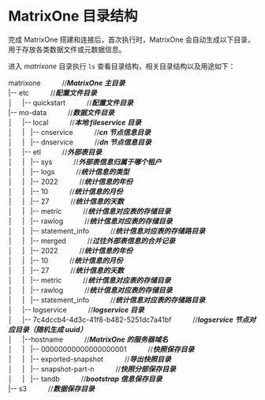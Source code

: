 # MatrixOne 目录结构

完成 MatrixOne 搭建和连接后，首次执行时，MatrixOne 会自动生成以下目录，用于存放各类数据文件或元数据信息。

进入 *matrixone* 目录执行 `ls` 查看目录结构，相关目录结构以及用途如下：

matrixone    &nbsp;&nbsp;&nbsp;&nbsp;&nbsp;&nbsp;&nbsp;&nbsp;&nbsp;&nbsp;//***MatrixOne 主目录***<br>
|-- etc   &nbsp;&nbsp;&nbsp;&nbsp;&nbsp;&nbsp;&nbsp;&nbsp;&nbsp;&nbsp;//***配置文件目录***<br>
│&nbsp;&nbsp;&nbsp;&nbsp; |-- quickstart &nbsp;&nbsp;&nbsp;&nbsp;&nbsp;&nbsp;&nbsp;&nbsp;&nbsp;&nbsp;//***配置文件目录***<br>
|-- mo-data  &nbsp;&nbsp;&nbsp;&nbsp;&nbsp;&nbsp;&nbsp;&nbsp;&nbsp;&nbsp;//***数据文件目录***<br>
│&nbsp;&nbsp;&nbsp;&nbsp; |-- local   &nbsp;&nbsp;&nbsp;&nbsp;&nbsp;&nbsp;&nbsp;&nbsp;&nbsp;&nbsp;//***本地 fileservice 目录***<br>
│&nbsp;&nbsp;&nbsp;&nbsp; |   |-- cnservice   &nbsp;&nbsp;&nbsp;&nbsp;&nbsp;&nbsp;&nbsp;&nbsp;&nbsp;&nbsp;//***cn 节点信息目录***<br>
│&nbsp;&nbsp;&nbsp;&nbsp; |   |-- dnservice   &nbsp;&nbsp;&nbsp;&nbsp;&nbsp;&nbsp;&nbsp;&nbsp;&nbsp;&nbsp;//***dn 节点信息目录***<br>
│&nbsp;&nbsp;&nbsp;&nbsp; |-- etl  &nbsp;&nbsp;&nbsp;&nbsp;&nbsp;&nbsp;&nbsp;&nbsp;&nbsp;&nbsp;//***外部表目录***<br>
│&nbsp;&nbsp;&nbsp;&nbsp; |        |-- sys &nbsp;&nbsp;&nbsp;&nbsp;&nbsp;&nbsp;&nbsp;&nbsp;&nbsp;&nbsp;//***外部表信息归属于哪个租户***<br>
│&nbsp;&nbsp;&nbsp;&nbsp; |            |--  logs &nbsp;&nbsp;&nbsp;&nbsp;&nbsp;&nbsp;&nbsp;&nbsp;&nbsp;&nbsp;//***统计信息的类型***<br>
│&nbsp;&nbsp;&nbsp;&nbsp; |               |-- 2022 &nbsp;&nbsp;&nbsp;&nbsp;&nbsp;&nbsp;&nbsp;&nbsp;&nbsp;&nbsp;//***统计信息的年份***<br>
│&nbsp;&nbsp;&nbsp;&nbsp; |                   |-- 10  &nbsp;&nbsp;&nbsp;&nbsp;&nbsp;&nbsp;&nbsp;&nbsp;&nbsp;&nbsp;//***统计信息的月份***<br>
│&nbsp;&nbsp;&nbsp;&nbsp; |                       |-- 27 &nbsp;&nbsp;&nbsp;&nbsp;&nbsp;&nbsp;&nbsp;&nbsp;&nbsp;&nbsp;//***统计信息的天数***<br>
│&nbsp;&nbsp;&nbsp;&nbsp; |                           |-- metric &nbsp;&nbsp;&nbsp;&nbsp;&nbsp;&nbsp;&nbsp;&nbsp;&nbsp;&nbsp;//***统计信息对应表的存储目录***<br>
│&nbsp;&nbsp;&nbsp;&nbsp; |                           |-- rawlog &nbsp;&nbsp;&nbsp;&nbsp;&nbsp;&nbsp;&nbsp;&nbsp;&nbsp;&nbsp;//***统计信息对应表的存储目录***<br>
│&nbsp;&nbsp;&nbsp;&nbsp; |                           |-- statement_info &nbsp;&nbsp;&nbsp;&nbsp;&nbsp;&nbsp;&nbsp;&nbsp;&nbsp;&nbsp;//***统计信息对应表的存储路目录***<br>
│&nbsp;&nbsp;&nbsp;&nbsp; |  	        |-- merged &nbsp;&nbsp;&nbsp;&nbsp;&nbsp;&nbsp;&nbsp;&nbsp;&nbsp;&nbsp;//***过往外部表信息的合并记录***<br>
│&nbsp;&nbsp;&nbsp;&nbsp; |                  |--  2022 &nbsp;&nbsp;&nbsp;&nbsp;&nbsp;&nbsp;&nbsp;&nbsp;&nbsp;&nbsp;//***统计信息的年份***<br>
│&nbsp;&nbsp;&nbsp;&nbsp; |                      |--  10  &nbsp;&nbsp;&nbsp;&nbsp;&nbsp;&nbsp;&nbsp;&nbsp;&nbsp;&nbsp;//***统计信息的月份***<br>
│&nbsp;&nbsp;&nbsp;&nbsp; |                         |--  27 &nbsp;&nbsp;&nbsp;&nbsp;&nbsp;&nbsp;&nbsp;&nbsp;&nbsp;&nbsp;//***统计信息的天数***<br>
│&nbsp;&nbsp;&nbsp;&nbsp; |                           |-- metric &nbsp;&nbsp;&nbsp;&nbsp;&nbsp;&nbsp;&nbsp;&nbsp;&nbsp;&nbsp;//***统计信息对应表的存储目录***<br>
│&nbsp;&nbsp;&nbsp;&nbsp; |                           |-- rawlog &nbsp;&nbsp;&nbsp;&nbsp;&nbsp;&nbsp;&nbsp;&nbsp;&nbsp;&nbsp;//***统计信息对应表的存储目录***<br>
│&nbsp;&nbsp;&nbsp;&nbsp; |                           |-- statement_info &nbsp;&nbsp;&nbsp;&nbsp;&nbsp;&nbsp;&nbsp;&nbsp;&nbsp;&nbsp;//***统计信息对应表的存储路目录***<br>
│&nbsp;&nbsp;&nbsp;&nbsp; |-- logservice  &nbsp;&nbsp;&nbsp;&nbsp;&nbsp;&nbsp;&nbsp;&nbsp;&nbsp;&nbsp;//***logservice 目录***<br>
│&nbsp;&nbsp;&nbsp;&nbsp; |-- 7c4dccb4-4d3c-41f8-b482-5251dc7a41bf &nbsp;&nbsp;&nbsp;&nbsp;&nbsp;&nbsp;&nbsp;&nbsp;&nbsp;&nbsp;//***logservice 节点对应目录（随机生成 uuid）***<br>
│&nbsp;&nbsp;&nbsp;&nbsp; |--hostname &nbsp;&nbsp;&nbsp;&nbsp;&nbsp;&nbsp;&nbsp;&nbsp;&nbsp;&nbsp;//***MatrixOne 的服务器域名***<br>
│&nbsp;&nbsp;&nbsp;&nbsp; |                           |-- 00000000000000000001 &nbsp;&nbsp;&nbsp;&nbsp;&nbsp;&nbsp;&nbsp;&nbsp;&nbsp;&nbsp;//***快照保存目录***<br>
│&nbsp;&nbsp;&nbsp;&nbsp; |                           |-- exported-snapshot &nbsp;&nbsp;&nbsp;&nbsp;&nbsp;&nbsp;&nbsp;&nbsp;&nbsp;&nbsp;//***导出快照目录***<br>
│&nbsp;&nbsp;&nbsp;&nbsp; |                           |-- snapshot-part-n &nbsp;&nbsp;&nbsp;&nbsp;&nbsp;&nbsp;&nbsp;&nbsp;&nbsp;&nbsp;//***快照分部保存目录***<br>
│&nbsp;&nbsp;&nbsp;&nbsp; |                           |-- tandb &nbsp;&nbsp;&nbsp;&nbsp;&nbsp;&nbsp;&nbsp;&nbsp;&nbsp;&nbsp;//***bootstrap 信息保存目录***<br>
|-- s3  &nbsp;&nbsp;&nbsp;&nbsp;&nbsp;&nbsp;&nbsp;&nbsp;&nbsp;&nbsp;//***数据保存目录***<br>
